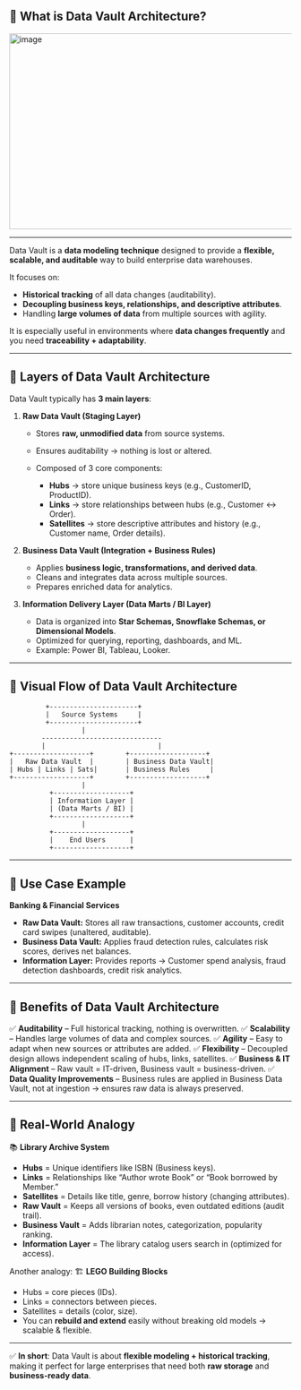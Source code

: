 ## 🔹 What is Data Vault Architecture?

<img width="700" height="350" alt="image" src="https://github.com/user-attachments/assets/f2d70df3-053e-4a52-bb13-6a2b01652ddc" />

---

Data Vault is a **data modeling technique** designed to provide a **flexible, scalable, and auditable** way to build enterprise data warehouses.

It focuses on:

* **Historical tracking** of all data changes (auditability).
* **Decoupling business keys, relationships, and descriptive attributes**.
* Handling **large volumes of data** from multiple sources with agility.

It is especially useful in environments where **data changes frequently** and you need **traceability + adaptability**.

---

## 🔹 Layers of Data Vault Architecture

Data Vault typically has **3 main layers**:

1. **Raw Data Vault (Staging Layer)**

   * Stores **raw, unmodified data** from source systems.
   * Ensures auditability → nothing is lost or altered.
   * Composed of 3 core components:

     * **Hubs** → store unique business keys (e.g., CustomerID, ProductID).
     * **Links** → store relationships between hubs (e.g., Customer ↔ Order).
     * **Satellites** → store descriptive attributes and history (e.g., Customer name, Order details).

2. **Business Data Vault (Integration + Business Rules)**

   * Applies **business logic, transformations, and derived data**.
   * Cleans and integrates data across multiple sources.
   * Prepares enriched data for analytics.

3. **Information Delivery Layer (Data Marts / BI Layer)**

   * Data is organized into **Star Schemas, Snowflake Schemas, or Dimensional Models**.
   * Optimized for querying, reporting, dashboards, and ML.
   * Example: Power BI, Tableau, Looker.

---

## 🔹 Visual Flow of Data Vault Architecture

```
         +----------------------+
         |   Source Systems     |
         +----------------------+
                  |
        ------------------------------
        |                            |
+-------------------+        +-------------------+
|   Raw Data Vault  |        | Business Data Vault|
| Hubs | Links | Sats|       | Business Rules     |
+-------------------+        +-------------------+
                  |
          +-------------------+
          | Information Layer |
          | (Data Marts / BI) |
          +-------------------+
                  |
          +-------------------+
          |    End Users      |
          +-------------------+
```

---

## 🔹 Use Case Example

**Banking & Financial Services**

* **Raw Data Vault:** Stores all raw transactions, customer accounts, credit card swipes (unaltered, auditable).
* **Business Data Vault:** Applies fraud detection rules, calculates risk scores, derives net balances.
* **Information Layer:** Provides reports → Customer spend analysis, fraud detection dashboards, credit risk analytics.

---

## 🔹 Benefits of Data Vault Architecture

✅ **Auditability** – Full historical tracking, nothing is overwritten.
✅ **Scalability** – Handles large volumes of data and complex sources.
✅ **Agility** – Easy to adapt when new sources or attributes are added.
✅ **Flexibility** – Decoupled design allows independent scaling of hubs, links, satellites.
✅ **Business & IT Alignment** – Raw vault = IT-driven, Business vault = business-driven.
✅ **Data Quality Improvements** – Business rules are applied in Business Data Vault, not at ingestion → ensures raw data is always preserved.

---

## 🔹 Real-World Analogy

📚 **Library Archive System**

* **Hubs** = Unique identifiers like ISBN (Business keys).
* **Links** = Relationships like “Author wrote Book” or “Book borrowed by Member.”
* **Satellites** = Details like title, genre, borrow history (changing attributes).
* **Raw Vault** = Keeps all versions of books, even outdated editions (audit trail).
* **Business Vault** = Adds librarian notes, categorization, popularity ranking.
* **Information Layer** = The library catalog users search in (optimized for access).

Another analogy:
🏗 **LEGO Building Blocks**

* Hubs = core pieces (IDs).
* Links = connectors between pieces.
* Satellites = details (color, size).
* You can **rebuild and extend** easily without breaking old models → scalable & flexible.

---

✅ **In short**: Data Vault is about **flexible modeling + historical tracking**, making it perfect for large enterprises that need both **raw storage** and **business-ready data**.
